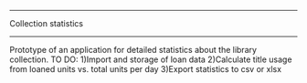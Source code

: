 *******************************************************************************
Collection statistics
*******************************************************************************
Prototype of an application for detailed statistics about the library collection.
TO DO:
1)Import and storage of loan data
2)Calculate title usage from loaned units vs. total units per day
3)Export statistics to csv or xlsx